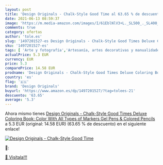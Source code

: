 ```yaml
---
layout: post
title: 'Design Originals - Chalk-Style Good Time al 63.65 % de descuento'
date: 2021-06-13 08:59:37
image: 'https://m.media-amazon.com/images/I/61EblNlV3+L._SL500_._SL400_.jpg'
comments: true
category: ofertas
author: 'tole.es'
slug: '1497201527-es Design Originals - Chalk-Style Good Times Deluxe Coloring...'
sku: '1497201527-es'
tags: [ 'Arte y fotografía','Artesanía, artes decorativas y manualidades','Historia del arte por tema y concepto','Historia, teoría y crítica de arte, cine y fotografía','Hogar, manualidades y estilos de vida','Juegos y adivinanzas','Libros','design originals', ]
actualPrice: 5.3 EUR
currency: EUR
price: 5.3
comparePrice: 14.58 EUR
prodname: 'Design Originals - Chalk-Style Good Times Deluxe Coloring Book: Color With All Types of Markers  Gel Pens & Colored Pencils'
country: 'es'
flag: '🇪🇸'
brand: 'Design Originals'
buyurl: 'https://www.amazon.es/dp/1497201527/?tag=tolees-21'
descuento: '63.65'
average: '5.3'
---
```


Ahora mismo tienes [Design Originals - Chalk-Style Good Times Deluxe Coloring Book: Color With All Types of Markers  Gel Pens & Colored Pencils](https://www.amazon.es/dp/1497201527/?tag=tolees-21) a 5.3 EUR (original: 14.58 EUR) (63.65 %  de descuento) en el siguiente enlace!

[![Design Originals - Chalk-Style Good Time](https://m.media-amazon.com/images/I/61EblNlV3+L._SL500_._SL400_.jpg)](https://www.amazon.es/dp/1497201527/?tag=tolees-21)

🔎:


[🛒 Visítala!!!](https://www.amazon.es/dp/1497201527/?tag=tolees-21)
